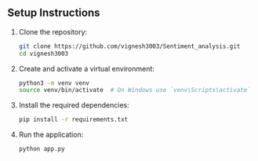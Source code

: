 ## Setup Instructions

1. Clone the repository:

    ```bash
    git clone https://github.com/vignesh3003/Sentiment_analysis.git
    cd vignesh3003
    ```

2. Create and activate a virtual environment:

    ```bash
    python3 -m venv venv
    source venv/bin/activate  # On Windows use `venv\Scripts\activate`
    ```

3. Install the required dependencies:

    ```bash
    pip install -r requirements.txt
    ```

4. Run the application:

    ```bash
    python app.py
    ```


